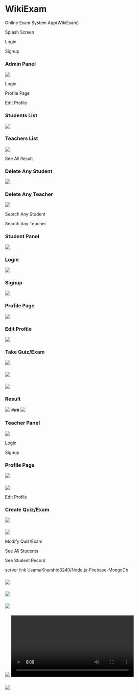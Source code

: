 # WikiExam
Online Exam System App(WikiExam)


Splash Screen

Login

Signup

### Admin Panel
 
<img src="src\assets\ScreenShots\adm.PNG">

Login

Profile Page

Edit Profile

### Students List
<img src="src\assets\ScreenShots\studentlist.PNG">

### Teachers List
<img src="src\assets\ScreenShots\teacherlist.PNG">


See All Result

### Delete Any Student
<img src="src\assets\ScreenShots\studentlist.PNG">

### Delete Any Teacher
<img src="src\assets\ScreenShots\teacherlist.PNG">


Search Any Student

Search Any Teacher

### Student Panel

<img src="src\assets\ScreenShots\stm.PNG">

### Login
<img src="src\assets\ScreenShots\login.PNG">

### Signup
<img src="src\assets\ScreenShots\Signup.PNG">

###  Profile Page
<img src="src\assets\ScreenShots\stprofile.PNG">

### Edit Profile
<img src="src\assets\ScreenShots\onedit.PNG">


### Take Quiz/Exam
<img src="src\assets\ScreenShots\tk1.PNG">

### 
<img src="src\assets\ScreenShots\tk2.PNG">

### 
<img src="src\assets\ScreenShots\tk3.PNG">


### Result
<img src="src\assets\ScreenShots\res.PNG">
### 
<img src="src\assets\ScreenShots\res1.PNG">

### Teacher Panel

<img src="src\assets\ScreenShots\tm.PNG">

Login

Signup

### Profile Page
<img src="src\assets\ScreenShots\tp.PNG">

### 
<img src="src\assets\ScreenShots\tp1.PNG">


Edit Profile

### Create Quiz/Exam
<img src="src\assets\ScreenShots\add1.PNG">

### 
<img src="src\assets\ScreenShots\addquiz.PNG">


Modify Quiz/Exam

See All Students

See Student Record

server link
UsamaKhurshid3240/Node.js-Firebase-MongoDb



### 
<img src="src\assets\ScreenShots\fb.PNG">

### 
<img src="src\assets\ScreenShots\gg.PNG">















### 
<img src="src\assets\ScreenShots\tp2.PNG">









### 
<img src="src\assets\ScreenShots\tkq.PNG">





<video width="400" controls>
  <source src="src\assets\ScreenShots\Videos\splashscreen.MOV" type="video/mp4">
  
</video>




### 
<img src="src\assets\ScreenShots\netlify.PNG">


